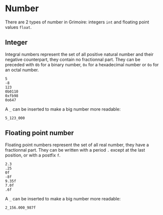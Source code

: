# Number

There are 2 types of number in Grimoire: integers `int` and floating point values `float`.

## Integer

Integral numbers represent the set of all positive natural number and their negative counterpart, they contain no fractionnal part.
They can be preceded with `0b` for a binary number, `0x` for a hexadecimal number or `0o` for an octal number.
```grimoire
5
-8
123
0b0110
0xfb98
0o647
```

A `_` can be inserted to make a big number more readable:
```grimoire
5_123_000
```

## Floating point number

Floating point numbers represent the set of all real number, they have a fractionnal part.
They can be written with a period `.` except at the last position, or with a postfix `f`.
```grimoire
2.3
.25
0f
-8f
9.35f
7.0f
.6f
```

A `_` can be inserted to make a big number more readable:
```grimoire
2_156.000_987f
```